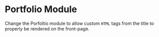 # Portfolio Module
Change the Porfoltio module to allow custom `HTML` tags from the title to properly be rendered on the front-page.